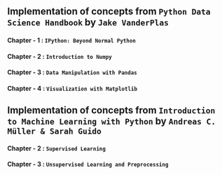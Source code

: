 ## Implementation of concepts from `Python Data Science Handbook` by `Jake VanderPlas`

#### Chapter - 1 : `IPython: Beyond Normal Python`
#### Chapter - 2 : `Introduction to Numpy`
#### Chapter - 3 : `Data Manipulation with Pandas`
#### Chapter - 4 : `Visualization with Matplotlib`

## Implementation of concepts from `Introduction to Machine Learning with Python` by `Andreas C. Müller & Sarah Guido`

#### Chapter - 2 : `Supervised Learning`
#### Chapter - 3 : `Unsupervised Learning and Preprocessing`
